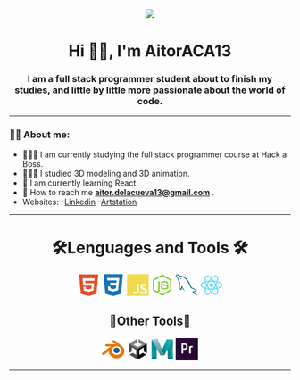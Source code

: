 <div id="header" align="center" >
    <img  src="https://media.giphy.com/media/qgQUggAC3Pfv687qPC/giphy.gif" width="250" />
    <h1 align="center"> Hi 🖐🏻, I'm AitorACA13 </h1>
    <h3 align="center">I am a full stack programmer student about to finish my studies, and little by little more passionate about the world of code.</h3>
</div>

---

   ### 🧑🏻 About me:
    
   - 👨🏻‍💻 I am currently studying the full stack programmer course at Hack a Boss.
   - 👨🏻‍🎓 I studied 3D modeling and 3D animation.
   - 📘 I am currently learning React.
   - 🔎 How to reach me **aitor.delacueva13@gmail.com** .
   - Websites:
     -[Linkedin](https://www.linkedin.com/in/aitordelacuevaalonso/) 
     -[Artstation](https://www.artstation.com/aitoraca13)
   

---
<div align="left">
  <h1 align= "center">🛠️Lenguages and Tools 🛠️</h1>
    <div align="center">
        <img src="https://github.com/devicons/devicon/blob/master/icons/html5/html5-plain.svg" alt="html" width="40" height="40"/>
        <img src="https://github.com/devicons/devicon/blob/master/icons/css3/css3-plain.svg" alt="css3" width="40" height="40" />
        <img src="https://github.com/devicons/devicon/blob/master/icons/javascript/javascript-plain.svg" alt="javascript" width="40" height="40"/>
        <img src="https://github.com/devicons/devicon/blob/master/icons/nodejs/nodejs-plain.svg" alt="nodejs" width="40" height="40"/>
        <img src="https://github.com/devicons/devicon/blob/master/icons/mysql/mysql-plain.svg" alt="mysql" width="40" height="40"/>
        <img src="https://github.com/devicons/devicon/blob/master/icons/react/react-original.svg" alt="react" width="40" height="40"/>     
    </div>
  <h2 align="center">🔧Other Tools🔧</h2>  
    <div align="center">
        <img src="https://github.com/devicons/devicon/blob/master/icons/blender/blender-original.svg" alt="blender" width="40" height="40"/>
        <img src="https://github.com/devicons/devicon/blob/master/icons/unity/unity-original.svg" alt="unity" width="40" height="40"/>
        <img src="https://github.com/devicons/devicon/blob/master/icons/maya/maya-original.svg" alt="maya" width="40" height="40" />
        <img src="https://github.com/devicons/devicon/blob/master/icons/premierepro/premierepro-plain.svg" alt="premierepro"  width="40" height="40" />
    </div>
</div>

---
